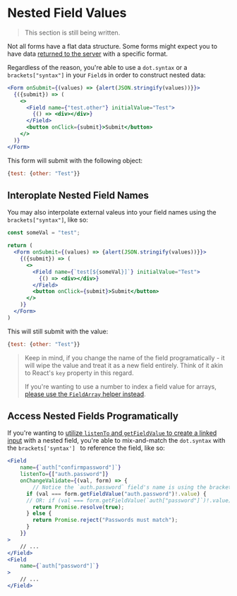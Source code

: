 # Nested Field Values

> This section is still being written.

<!-- `<Field name="test.other">` -->

Not all forms have a flat data structure. Some forms might expect you to have data [returned to the server](/guides/html-forms) with a specific format.

Regardless of the reason, you're able to use a `dot.syntax` or a `brackets["syntax"]` in your `Field`s in order to construct nested data:

```jsx
<Form onSubmit={(values) => {alert(JSON.stringify(values))}}>
  {({submit}) => (
    <>
      <Field name={"test.other"} initialValue="Test">
        {() => <div></div>}
      </Field>
      <button onClick={submit}>Submit</button>
    </>
  )}
</Form>
```

This form will submit with the following object:

```javascript
{test: {other: "Test"}}
```

## Interoplate Nested Field Names

You may also interpolate external valeus into your field names using the `brackets["syntax"]`, like so:

```jsx
const someVal = "test";

return (
  <Form onSubmit={(values) => {alert(JSON.stringify(values))}}>
    {({submit}) => (
      <>
        <Field name={`test[${someVal}]`} initialValue="Test">
          {() => <div></div>}
        </Field>
        <button onClick={submit}>Submit</button>
      </>
    )}
  </Form>
)
```

This will still submit with the value:

```jsx
{test: {other: "Test"}}
```

> Keep in mind, if you change the name of the field programatically - it will wipe the value and treat it as a new field entirely. Think of it akin to React's `key` property in this regard.
>
> If you're wanting to use a number to index a field value for arrays, [please use the `FieldArray` helper instead](/guides/arrays).

## Access Nested Fields Programatically

If you're wanting to [utilize `listenTo` and `getFieldValue` to create a linked input](/guides/linked-fields) with a nested field, you're able to mix-and-match the `dot.syntax` with the `brackets['syntax'] ` to reference the field, like so:

```jsx
<Field
    name={`auth["confirmpassword"]`}
    listenTo={["auth.password"]}
    onChangeValidate={(val, form) => {
    	// Notice the `auth.password` field's name is using the bracket syntax
      if (val === form.getFieldValue("auth.password")!.value) {
      // OR: if (val === form.getFieldValue(`auth["password"]`)!.value) {
        return Promise.resolve(true);
      } else {
        return Promise.reject("Passwords must match");
      }
    }}
>
    // ...
</Field>
<Field
    name={`auth["password"]`}
>
    // ...
</Field>
```


